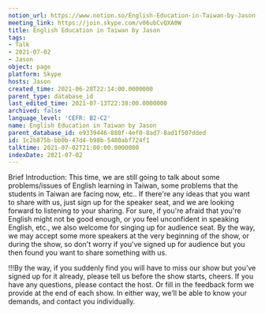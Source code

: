 ```yaml
---
notion_url: https://www.notion.so/English-Education-in-Taiwan-by-Jason-1c2b875bbb0b47d4b98b5480abf724f1
meeting_link: https://join.skype.com/v06ubCvQXA0W
title: English Education in Taiwan by Jason
tags:
- Talk
- 2021-07-02
- Jason
object: page
platform: Skype
hosts: Jason
created_time: 2021-06-28T22:14:00.0000000
parent_type: database_id
last_edited_time: 2021-07-13T22:38:00.0000000
archived: false
language_level: 'CEFR: B2-C2'
name: English Education in Taiwan by Jason
parent_database_id: e9339446-880f-4ef0-8ad7-8ad1f507dded
id: 1c2b875b-bb0b-47d4-b98b-5480abf724f1
talktime: 2021-07-02T21:00:00.0000000
indexDate: 2021-07-02
---
```




Brief Introduction: This time, we are still going to talk about some problems/issues of English learning in Taiwan, some problems that the students in Taiwan are facing now, etc.. If there're any ideas that you want to share with us, just sign up for the speaker seat, and we are looking forward to listening to your sharing. 
For sure, if you're afraid that you're English might not be good enough, or you feel unconfident in speaking English, etc., we also welcome for singing up for audience seat. By the way, we may accept some more speakers at the very beginning of the show, or during the show, so don't worry if you've signed up for audience but you then found you want to share something with us.

!!!By the way, if you suddenly find you will have to miss our show but you’ve signed up for it already, please tell us before the show starts, cheers.
If you have any questions, please contact the host. Or fill in the feedback form we provide at the end of each show. In either way, we’ll be able to know your demands, and contact you individually.

